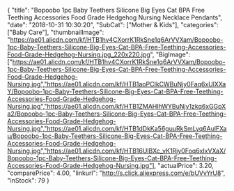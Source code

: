 {
	"title": "Bopoobo 1pc Baby Teethers Silicone Big Eyes Cat  BPA Free Teething Accessories Food Grade Hedgehog Nursing Necklace Pendants",
	"date": "2018-10-31 10:30:20",
	"SubCat": ["Mother & Kids"],
	"categories": ["Baby Care"],
	"thumbnailImage": "https://ae01.alicdn.com/kf/HTB1hv4CXorrK1RkSne1q6ArVVXam/Bopoobo-1pc-Baby-Teethers-Silicone-Big-Eyes-Cat-BPA-Free-Teething-Accessories-Food-Grade-Hedgehog-Nursing.jpg_220x220.jpg",
	"BigImage": ["https://ae01.alicdn.com/kf/HTB1hv4CXorrK1RkSne1q6ArVVXam/Bopoobo-1pc-Baby-Teethers-Silicone-Big-Eyes-Cat-BPA-Free-Teething-Accessories-Food-Grade-Hedgehog-Nursing.jpg","https://ae01.alicdn.com/kf/HTB1aoPCIkCWBuNjy0Faq6xUlXXaY/Bopoobo-1pc-Baby-Teethers-Silicone-Big-Eyes-Cat-BPA-Free-Teething-Accessories-Food-Grade-Hedgehog-Nursing.jpg","https://ae01.alicdn.com/kf/HTB1ZMAHIhWYBuNjy1zkq6xGGpXa2/Bopoobo-1pc-Baby-Teethers-Silicone-Big-Eyes-Cat-BPA-Free-Teething-Accessories-Food-Grade-Hedgehog-Nursing.jpg","https://ae01.alicdn.com/kf/HTB1dDkKa56guuRkSmLyq6AulFXau/Bopoobo-1pc-Baby-Teethers-Silicone-Big-Eyes-Cat-BPA-Free-Teething-Accessories-Food-Grade-Hedgehog-Nursing.jpg","https://ae01.alicdn.com/kf/HTB16UlBXc_vK1Rjy0Foq6xIxVXaX/Bopoobo-1pc-Baby-Teethers-Silicone-Big-Eyes-Cat-BPA-Free-Teething-Accessories-Food-Grade-Hedgehog-Nursing.jpg"],
	"actualPrice": 3.20,
	"comparePrice": 4.00,
	"linkurl": "http://s.click.aliexpress.com/e/bUVvYrU8",
	"inStock": 79
}
